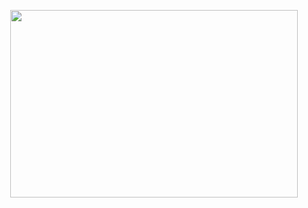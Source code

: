<p align="center">
  <img width="460" height="300" src="src/assets-readme/2023-08-18_11-09-13.gif">
<p/>
